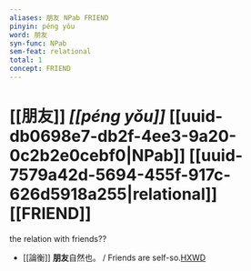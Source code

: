 ```yaml
---
aliases: 朋友 NPab FRIEND
pinyin: péng yǒu
word: 朋友
syn-func: NPab
sem-feat: relational
total: 1
concept: FRIEND 
---
```

# [[朋友]] *[[péng yǒu]]*  [[uuid-db0698e7-db2f-4ee3-9a20-0c2b2e0cebf0|NPab]] [[uuid-7579a42d-5694-455f-917c-626d5918a255|relational]] [[FRIEND]]
the relation with friends??
 - [[論衡]] **朋友**自然也。 / Friends are self-so.[HXWD](https://hxwd.org/textview.html?location=KR3j0080_tls_012-8a.21)